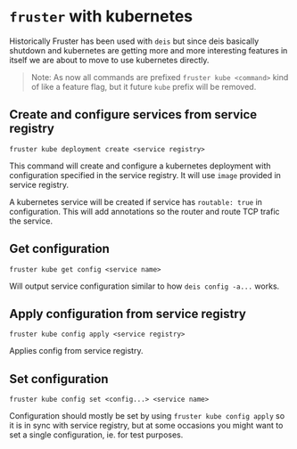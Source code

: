 # `fruster` with kubernetes

Historically Fruster has been used with `deis` but since deis basically shutdown and kubernetes are getting more and more interesting features in itself we are about to move to use kubernetes directly.

> Note: As now all commands are prefixed `fruster kube <command>` kind of like a feature flag, but it future `kube` prefix will be removed.

## Create and configure services from service registry

```
fruster kube deployment create <service registry>
```

This command will create and configure a kubernetes deployment with configuration specified in the service registry. It will use `image` provided in service registry.

A kubernetes service will be created if service has `routable: true` in configuration. This will add annotations so the router and route TCP trafic the service.

## Get configuration

```
fruster kube get config <service name>
```

Will output service configuration similar to how `deis config -a...` works.

## Apply configuration from service registry

```
fruster kube config apply <service registry>
```

Applies config from service registry.

## Set configuration

```
fruster kube config set <config...> <service name>
```

Configuration should mostly be set by using `fruster kube config apply` so it is in sync with service registry, but at some occasions you might want to set a single configuration, ie. for test purposes.
